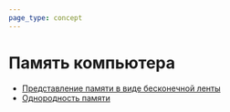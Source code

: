 ```yaml
---
page_type: concept
---
```


# Память компьютера

* [Представление памяти в виде бесконечной ленты]([[20221029234220]])
* [Однородность памяти]([[20221120141144]])

